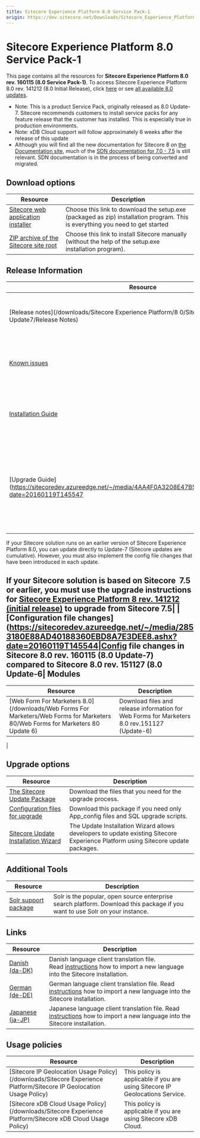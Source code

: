 ```yaml
---
title: Sitecore Experience Platform 8.0 Service Pack-1
origin: https://dev.sitecore.net/Downloads/Sitecore_Experience_Platform/8_0/Sitecore_Experience_Platform_80_Update7.aspx
---
```



Sitecore Experience Platform 8.0 Service Pack-1
===============================================

This page contains all the resources for **Sitecore Experience Platform 8.0 rev. 160115 (8.0 Service Pack-1)**. To access Sitecore Experience Platform 8.0 rev. 141212 (8.0 Initial Release), click [here](/downloads/Sitecore_Experience_Platform/8_0/Sitecore_Experience_Platform_8_0) or see [all available 8.0 updates](/downloads/Sitecore_Experience_Platform/8_0).

*   Note: This is a product Service Pack, originally released as 8.0 Update-7. Sitecore recommends customers to install service packs for any feature release that the customer has installed. This is especially true in production environments.
*   Note: xDB Cloud support will follow approximately 6 weeks after the release of this update
*   Although you will find all the new documentation for Sitecore 8 on [the Documentation site](http://doc.sitecore.net), much of the [SDN documentation for 7.0 - 7.5](http://sdn.sitecore.net/Reference/Sitecore%207) is still relevant. SDN documentation is in the process of being converted and migrated.

Download options
----------------

| Resource | Description |
| --- | --- |
| [Sitecore web application installer](https://sitecoredev.azureedge.net/~/media/4C3DBFC4A91D44B5AE75AA4656843A76.ashx?date=20160119T145344)|Choose this link to download the setup.exe (packaged as zip) installation program. This is everything you need to get started|
| [ZIP archive of the Sitecore site root](https://sitecoredev.azureedge.net/~/media/56142CDD0AA94DE99B350DB5E909511D.ashx?date=20160119T145507) | Choose this link to install Sitecore manually (without the help of the setup.exe installation program). |

Release Information
-------------------

| Resource | Description |
| --- | --- |
| [Release notes](/downloads/Sitecore Experience Platform/8 0/Sitecore Experience Platform 80 Update7/Release Notes) | The latest news about Sitecore Experience Platform releases. |
| [Known issues](https://kb.sitecore.net/articles/616431)|Choose this link to access the Sitecore Knowledge Base|
| [Installation Guide](https://sitecoredev.azureedge.net/~/media/EC4384D2B2874DFDB03DA34F98286795.ashx?date=20180206T091406) | The installation procedure for the Sitecore Experience Platform. |
| [Upgrade Guide](https://sitecoredev.azureedge.net/~/media/4AA4F0A3208E47B589AD528809F413C1.ashx?date=20160119T145547|Download and follow the instructions to upgrade to Sitecore Experience Platform 8.0 rev. 160115 (8.0 Update-7).

If your Sitecore solution runs on an earlier version of Sitecore Experience Platform 8.0, you can update directly to Update-7 (Sitecore updates are cumulative). However, you must also implement the config file changes that have been introduced in each update.

If your Sitecore solution is based on Sitecore  7.5 or earlier, you must use the upgrade instructions for [Sitecore Experience Platform 8 rev. 141212 (initial release)](~/link?_id=BBE8D6E386894D049A594D5814F53020&_z=z) to upgrade from Sitecore 7.5|
| [Configuration file changes](https://sitecoredev.azureedge.net/~/media/2853180E88AD40188360EBD8A7E3DEE8.ashx?date=20160119T145544|Config file changes in Sitecore 8.0 rev. 160115 (8.0 Update-7) compared to Sitecore 8.0 rev. 151127 (8.0 Update-6|
Modules
-------

| Resource | Description |
| --- | --- |
| [Web Form For Marketers 8.0](/downloads/Web Forms For Marketers/Web Forms for Marketers 80/Web Forms for Marketers 80 Update 6)|Download files and release information for Web Forms for Marketers 8.0 rev.151127 (Update-6)

 |

Upgrade options
---------------

| Resource | Description |
| --- | --- |
| [The Sitecore Update Package](https://sitecoredev.azureedge.net/~/media/3D9464B1C40C4FD4BBAAC8591E0A58DE.ashx?date=20160119T151353) | Download the files that you need for the upgrade process. |
| [Configuration files for upgrade](https://sitecoredev.azureedge.net/~/media/23EA2BF7384D406DAF54B6641CD97694.ashx?date=20160119T162449) | Download this package if you need only App\_config files and SQL upgrade scripts. |
| [Sitecore Update Installation Wizard](https://sitecoredev.azureedge.net/~/media/D5D7EFAB3F70405A903C2DF59B045AB0.ashx?date=20151127T141015) | The Update Installation Wizard allows developers to update existing Sitecore Experience Platform using Sitecore update packages. |

Additional Tools
----------------

| Resource | Description |
| --- | --- |
| [Solr support package](https://sitecoredev.azureedge.net/~/media/728AA70A94ED48318FF85FE447D81AA9.ashx?date=20160119T145543) | Solr is the popular, open source enterprise search platform. Download this package if you want to use Solr on your instance. |

Links
-----

| Resource | Description |
| --- | --- |
| [Danish (da-DK)](https://sitecoredev.azureedge.net/~/media/9C8103E4B9C2492A991574EC464DB18D.ashx?date=20160120T094456) | Danish language client translation file. Read [instructions](~/link?_id=A389FE1B59724AB08B57D1A9E526850A&_z=z) how to import a new language into the Sitecore installation. |
| [German (de-DE)](https://sitecoredev.azureedge.net/~/media/B817356BA1994D558347DE823445A626.ashx?date=20160120T094458) | German language client translation file. Read [instructions](~/link?_id=A389FE1B59724AB08B57D1A9E526850A&_z=z) how to import a new language into the Sitecore installation. |
| [Japanese (ja-JP)](https://sitecoredev.azureedge.net/~/media/420FBEE09E2E4307838746B86959FBEB.ashx?date=20160120T094459) | Japanese language client translation file. Read [instructions](~/link?_id=A389FE1B59724AB08B57D1A9E526850A&_z=z) how to import a new language into the Sitecore installation. |

Usage policies
--------------

| Resource | Description |
| --- | --- |
| [Sitecore IP Geolocation Usage Policy](/downloads/Sitecore Experience Platform/Sitecore IP Geolocation Usage Policy) | This policy is applicable if you are using Sitecore IP Geolocations Service. |
| [Sitecore xDB Cloud Usage Policy](/downloads/Sitecore Experience Platform/Sitecore xDB Cloud Usage Policy) | This policy is applicable if you are using Sitecore xDB Cloud. |